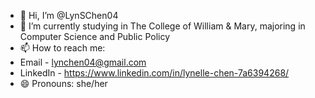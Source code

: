 - 👋 Hi, I’m @LynSChen04
- 🌱 I’m currently studying in The College of William & Mary, majoring in Computer Science and Public Policy
- 📫 How to reach me:
-   Email - lynchen04@gmail.com
-   LinkedIn - https://www.linkedin.com/in/lynelle-chen-7a6394268/
- 😄 Pronouns: she/her

<!---
LynSChen04/LynSChen04 is a ✨ special ✨ repository because its `README.md` (this file) appears on your GitHub profile.
You can click the Preview link to take a look at your changes.
--->
